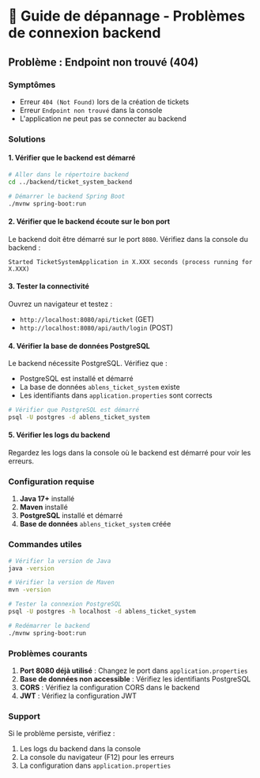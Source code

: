 # 🔧 Guide de dépannage - Problèmes de connexion backend

## Problème : Endpoint non trouvé (404)

### Symptômes
- Erreur `404 (Not Found)` lors de la création de tickets
- Erreur `Endpoint non trouvé` dans la console
- L'application ne peut pas se connecter au backend

### Solutions

#### 1. Vérifier que le backend est démarré

```bash
# Aller dans le répertoire backend
cd ../backend/ticket_system_backend

# Démarrer le backend Spring Boot
./mvnw spring-boot:run
```

#### 2. Vérifier que le backend écoute sur le bon port

Le backend doit être démarré sur le port `8080`. Vérifiez dans la console du backend :

```
Started TicketSystemApplication in X.XXX seconds (process running for X.XXX)
```

#### 3. Tester la connectivité

Ouvrez un navigateur et testez :
- `http://localhost:8080/api/ticket` (GET)
- `http://localhost:8080/api/auth/login` (POST)

#### 4. Vérifier la base de données PostgreSQL

Le backend nécessite PostgreSQL. Vérifiez que :
- PostgreSQL est installé et démarré
- La base de données `ablens_ticket_system` existe
- Les identifiants dans `application.properties` sont corrects

```bash
# Vérifier que PostgreSQL est démarré
psql -U postgres -d ablens_ticket_system
```

#### 5. Vérifier les logs du backend

Regardez les logs dans la console où le backend est démarré pour voir les erreurs.

### Configuration requise

1. **Java 17+** installé
2. **Maven** installé
3. **PostgreSQL** installé et démarré
4. **Base de données** `ablens_ticket_system` créée

### Commandes utiles

```bash
# Vérifier la version de Java
java -version

# Vérifier la version de Maven
mvn -version

# Tester la connexion PostgreSQL
psql -U postgres -h localhost -d ablens_ticket_system

# Redémarrer le backend
./mvnw spring-boot:run
```

### Problèmes courants

1. **Port 8080 déjà utilisé** : Changez le port dans `application.properties`
2. **Base de données non accessible** : Vérifiez les identifiants PostgreSQL
3. **CORS** : Vérifiez la configuration CORS dans le backend
4. **JWT** : Vérifiez la configuration JWT

### Support

Si le problème persiste, vérifiez :
1. Les logs du backend dans la console
2. La console du navigateur (F12) pour les erreurs
3. La configuration dans `application.properties`
